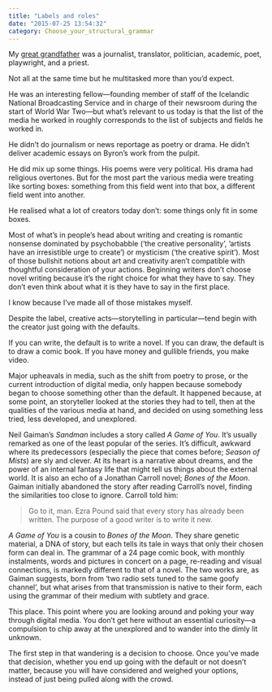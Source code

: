 ```yaml
---
title: "Labels and roles"
date: "2015-07-25 13:54:32"
category: Choose_your_structural_grammar
---
```


My [great
grandfather](https://is.wikipedia.org/wiki/Sigur%C3%B0ur_Einarsson_%C3%AD_Holti)
was a journalist, translator, politician, academic, poet, playwright,
and a priest.

Not all at the same time but he multitasked more than you’d expect.

He was an interesting fellow—founding member of staff of the Icelandic
National Broadcasting Service and in charge of their newsroom during the
start of World War Two—but what’s relevant to us today is that the list
of the media he worked in roughly corresponds to the list of subjects
and fields he worked in.

He didn’t do journalism or news reportage as poetry or drama. He didn’t
deliver academic essays on Byron’s work from the pulpit.

He did mix up some things. His poems were very political. His drama had
religious overtones. But for the most part the various media were
treating like sorting boxes: something from this field went into that
box, a different field went into another.

He realised what a lot of creators today don’t: some things only fit in
some boxes.

Most of what’s in people’s head about writing and creating is romantic
nonsense dominated by psychobabble (‘the creative personality’, ’artists
have an irresistible urge to create’) or mysticism (‘the creative
spirit’). Most of those bullshit notions about art and creativity aren’t
compatible with thoughtful consideration of your actions. Beginning
writers don’t choose novel writing because it’s the right choice for
what they have to say. They don’t even think about what it is they have
to say in the first place.

I know because I’ve made all of those mistakes myself.

Despite the label, creative acts—storytelling in particular—tend begin
with the creator just going with the defaults.

If you can write, the default is to write a novel. If you can draw, the
default is to draw a comic book. If you have money and gullible friends,
you make video.

Major upheavals in media, such as the shift from poetry to prose, or the
current introduction of digital media, only happen because somebody
began to choose something other than the default. It happened because,
at some point, an storyteller looked at the stories they had to tell,
then at the qualities of the various media at hand, and decided on using
something less tried, less developed, and unexplored.

Neil Gaiman’s *Sandman* includes a story called *A Game of You*. It’s
usually remarked as one of the least popular of the series. It’s
difficult, awkward where its predecessors (especially the piece that
comes before; *Season of Mists*) are sly and clever. At its heart is a
narrative about dreams, and the power of an internal fantasy life that
might tell us things about the external world. It is also an echo of a
Jonathan Carroll novel; *Bones of the Moon*. Gaiman initially abandoned
the story after reading Carroll’s novel, finding the similarities too
close to ignore. Carroll told him:

> Go to it, man. Ezra Pound said that every story has already been
> written. The purpose of a good writer is to write it new.

*A Game of You* is a cousin to *Bones of the Moon*. They share genetic
material, a DNA of story, but each tells its tale in ways that only
their chosen form can deal in. The grammar of a 24 page comic book, with
monthly instalments, words and pictures in concert on a page, re-reading
and visual connections, is markedly different to that of a novel. The
two works are, as Gaiman suggests, born from ‘two radio sets tuned to
the same goofy channel’, but what arises from that transmission is
native to their form, each using the grammar of their medium with
subtlety and grace.

This place. This point where you are looking around and poking your way
through digital media. You don’t get here without an essential
curiosity—a compulsion to chip away at the unexplored and to wander into
the dimly lit unknown.

The first step in that wandering is a decision to choose. Once
you’ve made that decision, whether you end up going with the default or
not doesn’t matter, because you will have considered and weighed your
options, instead of just being pulled along with the crowd.
